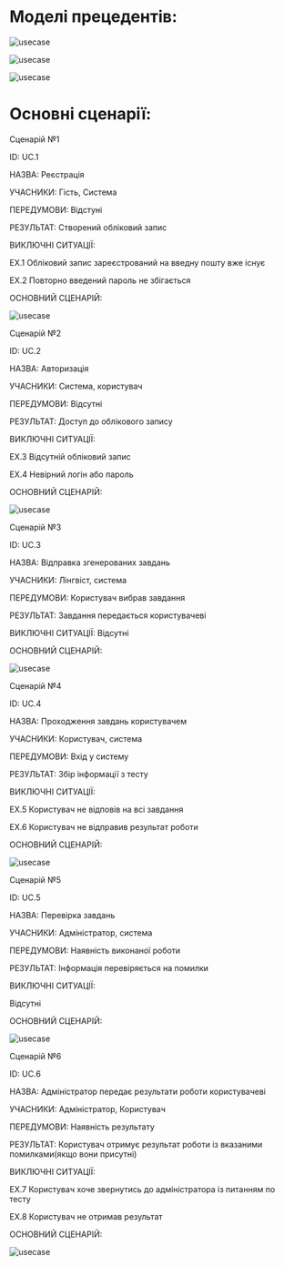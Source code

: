 
# Моделі прецедентів:

![usecase](http://www.plantuml.com/plantuml/png/LL6nKi904EtlAswmfX1wXeuFSEXeCdXK66ToIMS1Hh1XXXbrA2pKJy1892CGVc7tZtnx7YHEYhntj--ztRskZOCeJcx6AXZ6jv5kq3ElUChtl6ZemEfUOcnyldkbaYTKkFkKCbhpewlgMnCffUIdcqdphkDrIYNM30DheFtW5toYd40tHyhIQQzwbxMgEHtumQNiJrM3KDCH1wNcAUK0cNJejIrzOSneP4mzwebdlAADvbGahbtAQS_fdwXV3tmNPvvHIHlwHjK13ImrwAVq2LhI5w87eNY8qzcbYgxStjnuXJJldK1psd9AErx0OYq6SAEjfWo5Hqa1sacq4nQObae1EFp19P1FR5V3AhTWMNP7DlYVjavFCGR5k9u9RddiI5jrJNYDn_y5)



![usecase](http://www.plantuml.com/plantuml/png/ZPA_IiDG5CRt-nINpkrWsrcwkRY9MvRG1Yde5PfarnPnAIWENHp4DmZvGqAJfgzmpXlvdPiQOX1nkk7BER_lk-VScH-ugo2ykrNkFBXVwG6zyuuEb53CEtxazK2xlhvScfjmwGTAXRutTtqFTP-yffXgVg0CzGT-qH0oQG4W7Ze6HoB_XvfoYb2RKeIwhILUNPzrM6-eJUa8bjJjAPAMn88pY3L4j5B1JuxfqJIEb2e9tGGM29B0c3Sdgt77wXMSY4hKvngK0curf0uU0XY5PMt4cP-HfFhz5fC_Rs67auDIyXQPecOsZlb7vcbtrX-KMHHsWbF8hKqXR8IlcyaxfdyhRAORtGgDnyMF5L3HCijsfNG4fn8JdFjJsrYfxmSnMepEPPTzOTmN9drXgY3ADsAqdq3FFBF0S_m2)



![usecase](http://www.plantuml.com/plantuml/png/VPAnJiCm48PtFuNLcGwqpAWy0s9ZYPeCI3H8JRgdYH1BfIA6YWNn2i4qYbKQFyD_hy2JS3vd259XyvtlliztoIpBesM-MjohQ9u_BFK8pzZZI3jqjACrbLIWfXAEYf6ECdqLB-vIfLPPCe-oXCjVqA6XDHfqtBBLtEqqFb2ZXVLHpHUM7lLjgldaO2J2mIDXHL71iEI9fKOarpVd0yCxv_Vo48kZuCJJmWZ2KSc93Hm-uIJzNRpIbWy7gjYAzgGCDSDihvlyCn3Z6sdarvtn4FuSr58YmtpvVR7VX9q5DXV_kOtUEnrutr27Ux4AlQMAqHiF3FxJapJUsnClb5BoZSRn-58MEOmclwBfCEBEMPB6_2Vy0000)




# Основні сценарії:

Сценарій №1

ID: UC.1

НАЗВА: Реєстрація

УЧАСНИКИ: Гість, Система

ПЕРЕДУМОВИ: Відстуні

РЕЗУЛЬТАТ: Створений обліковий запис

ВИКЛЮЧНІ СИТУАЦІЇ:

EХ.1 Обліковий запис зареєстрований на введну пошту вже існує

EХ.2 Повторно введений пароль не збігається



ОСНОВНИЙ СЦЕНАРІЙ:

![usecase]()


Сценарій №2

ID: UC.2

НАЗВА: Авторизація

УЧАСНИКИ: Система, користувач

ПЕРЕДУМОВИ: Відсутні

РЕЗУЛЬТАТ: Доступ до облікового запису

ВИКЛЮЧНІ СИТУАЦІЇ:

EХ.3 Відсутній обліковий запис

EХ.4 Невірний логін або пароль 


ОСНОВНИЙ СЦЕНАРІЙ:

![usecase](http://www.plantuml.com/plantuml/png/hLN1JXDH5DtFLzpWLckfcXWAX4HPkDV4BKWB9DYQKXSQ5fHAtJHW22c92eZym3YqKg2T_iAvV-IvlB4T2fNHE4cJz-xSTywzvvutdLajpvNARr-lU2kvV5cMSdCBkPBdIVHCvek5ihmghXHBK-bqMbQNt-UcnXzFJyvFFtiwCNb_VbfUFCaaISS-V9mYWE-EuHC2tK2ewsWpxcjD6xejE7SXhUY6LYrTFy9FH71icLf15ssYj2EQpzVnxefMN0GjTE2d4i4VeaMW5fg4wI14y2SAWHzlpz8PiShE1C4LVcqael_6t5F2NsYTvtpTk4wEO0IzLdMNjTMPjFsFz3icAictA79N6mx2sdM3sxkivbOacNtvGEY4bg37qdmJqJgYCg5m4vY-_4L2NI34YJRGJGByK0mu4MuFFhD2o_0IUHq7vYkROWH1zMg6Pq0iy6pGVgwmSEKMhTraZxK-wUNrw-_wYmbhXaEsOpZdQbUCJBYsCdeur-gmnw99PEDendyKz_hQA2xwkcAYmRZq0morOoHDohGzakks7kCiUmJfEH5rYoos8M5Bnl3bzwJ7nDpDoE5WHcFPECeEqvhzCRCsGpeTGDjOj1fh8O4WGsNQM3SHaiOyNeyPKH08VjYNJ1icZS_SBhCs1oHIA9PpKbfUN2hBdNn-Zi_0OdPZlnBi9o7RfbFy5KtyA3NUZvYJ3EkcYVM_HW77iEuq678-NrIi-hZTjxBY_PyoCtzN9ash5QUcCx9Md9jCL3FpY0-_a_Ksamsp7Z21YJPy4wQ9C3hJ4zkG705ZkxetL0VQsTZDBBw9w9rA-IAxB7dFI-zc2uiUzl4TnpWMbdM8cX2WanBKKZZIXck6s7LRuGIXnxGsNmHoJpBfpBXdiaM8Crpp7_WN)


Сценарій №3

ID: UC.3

НАЗВА: Відправка згенерованих завдань

УЧАСНИКИ: Лінгвіст, система

ПЕРЕДУМОВИ: Користувач вибрав завдання

РЕЗУЛЬТАТ: Завдання передається користувачеві

ВИКЛЮЧНІ СИТУАЦІЇ:
Відсутні

ОСНОВНИЙ СЦЕНАРІЙ:

![usecase]()

Сценарій №4 

ID: UC.4

НАЗВА: Проходження завдань користувачем

УЧАСНИКИ: Користувач, система

ПЕРЕДУМОВИ: Вхід у систему

РЕЗУЛЬТАТ: Збір інформації з тесту

ВИКЛЮЧНІ СИТУАЦІЇ:

EX.5 Користувач не відповів на всі завдання

EX.6 Користувач не відправив результат роботи



ОСНОВНИЙ СЦЕНАРІЙ:

![usecase]()


Сценарій №5

ID: UC.5

НАЗВА: Перевірка завдань

УЧАСНИКИ: Адміністратор, система

ПЕРЕДУМОВИ: Наявність виконаної роботи

РЕЗУЛЬТАТ: Інформація перевіряється на помилки

ВИКЛЮЧНІ СИТУАЦІЇ:

Відсутні

ОСНОВНИЙ СЦЕНАРІЙ:

![usecase]()


Сценарій №6

ID: UC.6

НАЗВА: Адміністратор передає результати роботи користувачеві

УЧАСНИКИ: Адміністратор, Користувач

ПЕРЕДУМОВИ: Наявність результату

РЕЗУЛЬТАТ: Користувач отримує результат роботи із вказаними помилками(якщо вони присутні)

ВИКЛЮЧНІ СИТУАЦІЇ:

EX.7 Користувач хоче звернутись до адміністратора із питанням по тесту

EX.8 Користувач не отримав результат

ОСНОВНИЙ СЦЕНАРІЙ:


![usecase]()


